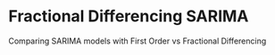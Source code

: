 # Fractional Differencing SARIMA
 Comparing SARIMA models with First Order vs Fractional Differencing
